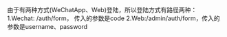 由于有两种方式(WeChatApp、Web)登陆，所以登陆方式有路径两种：
1.Wechat: /auth/form， 传入的参数是code
2.Web:/admin/auth/form，传入的参数是username、password